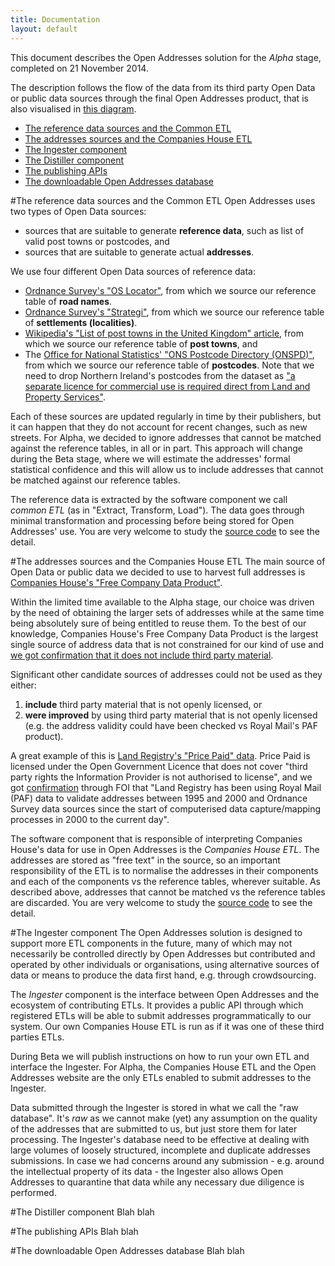 ```yaml
---
title: Documentation
layout: default
---
```


This document describes the Open Addresses solution for the *Alpha* stage, completed on 21 November 2014. 

The description follows the flow of the data from its third party Open Data or public data sources through the final Open Addresses product, that is also visualised in [this diagram](/assets/images/docs/data_workflow.png). 

- <a href='#commonetl'>The reference data sources and the Common ETL</a>
- <a href='#companieshouseetl'>The addresses sources and the Companies House ETL</a>
- <a href='#ingester'>The Ingester component</a>
- <a href='#distiller'>The Distiller component</a>
- <a href='#publishingapis'>The publishing APIs</a>
- <a href='#downloadable'>The downloadable Open Addresses database</a>

#<a name='commonetl'>The reference data sources and the Common ETL</a>
Open Addresses uses two types of Open Data sources:

- sources that are suitable to generate **reference data**, such as list of valid post towns or postcodes, and
- sources that are suitable to generate actual **addresses**. 

We use four different Open Data sources of reference data:

- [Ordnance Survey's "OS Locator"](http://www.ordnancesurvey.co.uk/business-and-government/products/os-locator.html), from which we source our reference table of **road names**.
- [Ordnance Survey's "Strategi"](http://www.ordnancesurvey.co.uk/business-and-government/products/strategi.html), from which we source our reference table of **settlements (localities)**.
- [Wikipedia's "List of post towns in the United Kingdom" article](http://en.wikipedia.org/wiki/List_of_post_towns_in_the_United_Kingdom), from which we source our reference table of **post towns**, and
- The [Office for National Statistics' "ONS Postcode Directory (ONSPD)"](http://www.ons.gov.uk/ons/guide-method/geography/products/postcode-directories/-nspp-/index.html), from which we source our reference table of **postcodes**. Note that we need to drop Northern Ireland's postcodes from the dataset as ["a separate licence for commercial use is required direct from Land and Property Services"](http://www.ons.gov.uk/ons/guide-method/geography/beginner-s-guide/licences/index.html). 

Each of these sources are updated regularly in time by their publishers, but it can happen that they do not account for recent changes, such as new streets. For Alpha, we decided to ignore addresses that cannot be matched against the reference tables, in all or in part. This approach will change during the Beta stage, where we will estimate the addresses' formal statistical confidence and this will allow us to include addresses that cannot be matched against our reference tables.

The reference data is extracted by the software component we call *common ETL* (as in "Extract, Transform, Load"). The data goes through minimal transformation and processing before being stored for Open Addresses' use. You are very welcome to study the [source code](https://github.com/OpenAddressesUK/common-ETL) to see the detail. 

#<a name='companieshouseetl'>The addresses sources and the Companies House ETL</a>
The main source of Open Data or public data we decided to use to harvest full addresses is [Companies House's "Free Company Data Product"](http://download.companieshouse.gov.uk/en_output.html). 

Within the limited time available to the Alpha stage, our choice was driven by the need of obtaining the larger sets of addresses while at the same time being absolutely sure of being entitled to reuse them. To the best of our knowledge, Companies House's Free Company Data Product is the largest single source of address data that is not constrained for our kind of use and [we got confirmation that it does not include third party material](https://www.whatdotheyknow.com/request/free_company_data_third_party_in).

Significant other candidate sources of addresses could not be used as they either:

1. **include** third party material that is not openly licensed, or 
2. **were improved** by using third party material that is not openly licensed (e.g. the address validity could have been checked vs Royal Mail's PAF product). 

A great example of this is [Land Registry's "Price Paid" data](https://www.gov.uk/government/statistical-data-sets/price-paid-data-downloads). Price Paid is licensed under the Open Government Licence that does not cover "third party rights the Information Provider is not authorised to license", and we got [confirmation](https://www.whatdotheyknow.com/request/price_paid_dataset_followup/new) through FOI that "Land Registry has been using Royal Mail (PAF) data to validate addresses between 1995 and 2000 and Ordnance Survey data sources since the start of computerised data capture/mapping processes in 2000 to the current day".

The software component that is responsible of interpreting Companies House's data for use in Open Addresses is the *Companies House ETL*. The addresses are stored as "free text" in the source, so an important responsibility of the ETL is to normalise the addresses in their components and each of the components vs the reference tables, wherever suitable. As described above, addresses that cannot be matched vs the reference tables are discarded. You are very welcome to study the [source code](https://github.com/OpenAddressesUK/common-ETL) to see the detail. 

#<a name='ingester'>The Ingester component</a>
The Open Addresses solution is designed to support more ETL components in the future, many of which may not necessarily be controlled directly by Open Addresses but contributed and operated by other individuals or organisations, using alternative sources of data or means to produce the data first hand, e.g. through crowdsourcing.

The *Ingester* component is the interface between Open Addresses and the ecosystem of contributing ETLs. It provides a public API through which registered ETLs will be able to submit addresses programmatically to our system. Our own Companies House ETL is run as if it was one of these third parties ETLs. 

During Beta we will publish instructions on how to run your own ETL and interface the Ingester. For Alpha, the Companies House ETL and the Open Addresses website are the only ETLs enabled to submit addresses to the Ingester.

Data submitted through the Ingester is stored in what we call the "raw database". It's *raw* as we cannot make (yet) any assumption on the quality of the addresses that are submitted to us, but just store them for later processing. The Ingester's database need to be effective at dealing with large volumes of loosely structured, incomplete and duplicate addresses submissions. In case we had concerns around any submission - e.g. around the intellectual property of its data - the Ingester also allows Open Addresses to quarantine that data while any necessary due diligence is performed.

#<a name='distiller'>The Distiller component</a>
Blah blah

#<a name='publishingapis'>The publishing APIs</a>
Blah blah

#<a name='downloadable'>The downloadable Open Addresses database</a>
Blah blah
